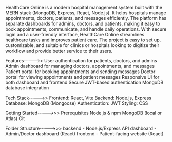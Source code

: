 HealthCare Online is a modern hospital management system built with the MERN stack (MongoDB, Express, React, Node.js).
It helps hospitals manage appointments, doctors, patients, and messages efficiently. The platform has separate dashboards for admins, doctors, and patients, making it easy to book appointments, communicate,
and handle daily operations. With secure login and a user-friendly interface, HealthCare Online streamlines healthcare tasks and improves patient care.
The project is easy to set up, customizable, and suitable for clinics or hospitals looking to digitize their workflow and provide better service to their users.

Features----->>
User authentication for patients, doctors, and admins
Admin dashboard for managing doctors, appointments, and messages
Patient portal for booking appointments and sending messages
Doctor portal for viewing appointments and patient messages
Responsive UI for both dashboard and frontend
Secure JWT-based authentication
MongoDB database integration



Tech Stack----->>
Frontend: React, Vite
Backend: Node.js, Express
Database: MongoDB (Mongoose)
Authentication: JWT
Styling: CSS




Getting Started----->>>
Prerequisites
Node.js & npm
MongoDB (local or Atlas)
Git


Folder Structure----->>>
backend - Node.js/Express API
dashboard - Admin/Doctor dashboard (React)
frontend - Patient-facing website (React)
